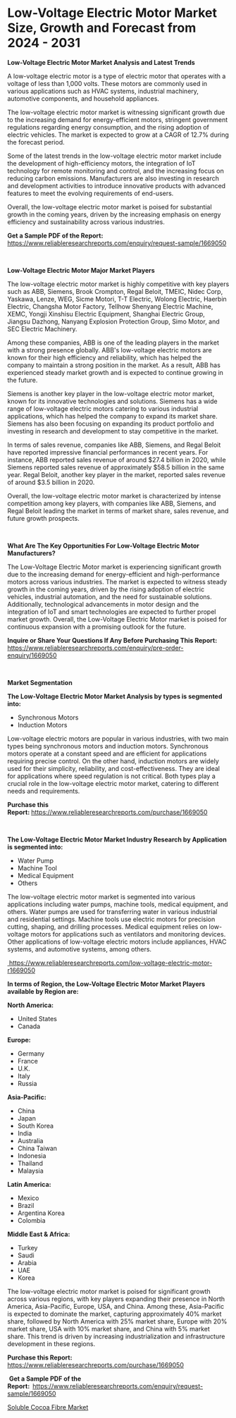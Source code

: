 <p><h1>Low-Voltage Electric Motor Market Size, Growth and Forecast from 2024 - 2031</h1></p><p><strong>Low-Voltage Electric Motor Market Analysis and Latest Trends</strong></p>
<p><p>A low-voltage electric motor is a type of electric motor that operates with a voltage of less than 1,000 volts. These motors are commonly used in various applications such as HVAC systems, industrial machinery, automotive components, and household appliances.</p><p>The low-voltage electric motor market is witnessing significant growth due to the increasing demand for energy-efficient motors, stringent government regulations regarding energy consumption, and the rising adoption of electric vehicles. The market is expected to grow at a CAGR of 12.7% during the forecast period.</p><p>Some of the latest trends in the low-voltage electric motor market include the development of high-efficiency motors, the integration of IoT technology for remote monitoring and control, and the increasing focus on reducing carbon emissions. Manufacturers are also investing in research and development activities to introduce innovative products with advanced features to meet the evolving requirements of end-users.</p><p>Overall, the low-voltage electric motor market is poised for substantial growth in the coming years, driven by the increasing emphasis on energy efficiency and sustainability across various industries.</p></p>
<p><strong>Get a Sample PDF of the Report:&nbsp;</strong> <a href="https://www.reliableresearchreports.com/enquiry/request-sample/1669050">https://www.reliableresearchreports.com/enquiry/request-sample/1669050</a></p>
<p>&nbsp;</p>
<p><strong>Low-Voltage Electric Motor Major Market Players</strong></p>
<p><p>The low-voltage electric motor market is highly competitive with key players such as ABB, Siemens, Brook Crompton, Regal Beloit, TMEIC, Nidec Corp, Yaskawa, Lenze, WEG, Sicme Motori, T-T Electric, Wolong Electric, Haerbin Electric, Changsha Motor Factory, Tellhow Shenyang Electric Machine, XEMC, Yongji Xinshisu Electric Equipment, Shanghai Electric Group, Jiangsu Dazhong, Nanyang Explosion Protection Group, Simo Motor, and SEC Electric Machinery.</p><p>Among these companies, ABB is one of the leading players in the market with a strong presence globally. ABB's low-voltage electric motors are known for their high efficiency and reliability, which has helped the company to maintain a strong position in the market. As a result, ABB has experienced steady market growth and is expected to continue growing in the future.</p><p>Siemens is another key player in the low-voltage electric motor market, known for its innovative technologies and solutions. Siemens has a wide range of low-voltage electric motors catering to various industrial applications, which has helped the company to expand its market share. Siemens has also been focusing on expanding its product portfolio and investing in research and development to stay competitive in the market.</p><p>In terms of sales revenue, companies like ABB, Siemens, and Regal Beloit have reported impressive financial performances in recent years. For instance, ABB reported sales revenue of around $27.4 billion in 2020, while Siemens reported sales revenue of approximately $58.5 billion in the same year. Regal Beloit, another key player in the market, reported sales revenue of around $3.5 billion in 2020.</p><p>Overall, the low-voltage electric motor market is characterized by intense competition among key players, with companies like ABB, Siemens, and Regal Beloit leading the market in terms of market share, sales revenue, and future growth prospects.</p></p>
<p>&nbsp;</p>
<p><strong>What Are The Key Opportunities For Low-Voltage Electric Motor Manufacturers?</strong></p>
<p><p>The Low-Voltage Electric Motor market is experiencing significant growth due to the increasing demand for energy-efficient and high-performance motors across various industries. The market is expected to witness steady growth in the coming years, driven by the rising adoption of electric vehicles, industrial automation, and the need for sustainable solutions. Additionally, technological advancements in motor design and the integration of IoT and smart technologies are expected to further propel market growth. Overall, the Low-Voltage Electric Motor market is poised for continuous expansion with a promising outlook for the future.</p></p>
<p><strong>Inquire or Share Your Questions If Any Before Purchasing This Report:</strong> <a href="https://www.reliableresearchreports.com/enquiry/pre-order-enquiry/1669050">https://www.reliableresearchreports.com/enquiry/pre-order-enquiry/1669050</a></p>
<p>&nbsp;</p>
<p><strong>Market Segmentation</strong></p>
<p><strong>The Low-Voltage Electric Motor Market Analysis by types is segmented into:</strong></p>
<p><ul><li>Synchronous Motors</li><li>Induction Motors</li></ul></p>
<p><p>Low-voltage electric motors are popular in various industries, with two main types being synchronous motors and induction motors. Synchronous motors operate at a constant speed and are efficient for applications requiring precise control. On the other hand, induction motors are widely used for their simplicity, reliability, and cost-effectiveness. They are ideal for applications where speed regulation is not critical. Both types play a crucial role in the low-voltage electric motor market, catering to different needs and requirements.</p></p>
<p><strong>Purchase this Report:&nbsp;</strong><a href="https://www.reliableresearchreports.com/purchase/1669050">https://www.reliableresearchreports.com/purchase/1669050</a></p>
<p>&nbsp;</p>
<p><strong>The Low-Voltage Electric Motor Market Industry Research by Application is segmented into:</strong></p>
<p><ul><li>Water Pump</li><li>Machine Tool</li><li>Medical Equipment</li><li>Others</li></ul></p>
<p><p>The low-voltage electric motor market is segmented into various applications including water pumps, machine tools, medical equipment, and others. Water pumps are used for transferring water in various industrial and residential settings. Machine tools use electric motors for precision cutting, shaping, and drilling processes. Medical equipment relies on low-voltage motors for applications such as ventilators and monitoring devices. Other applications of low-voltage electric motors include appliances, HVAC systems, and automotive systems, among others.</p></p>
<p><a href="https://www.reliableresearchreports.com/low-voltage-electric-motor-r1669050">&nbsp;https://www.reliableresearchreports.com/low-voltage-electric-motor-r1669050</a></p>
<p><strong>In terms of Region, the Low-Voltage Electric Motor Market Players available by Region are:</strong></p>
<p>
    <p> <strong> North America: </strong>
        <ul>
            <li>United States</li>
            <li>Canada</li>
        </ul>
        </p> 
    <p> <strong> Europe: </strong>
        <ul>
            <li>Germany</li>
            <li>France</li>
            <li>U.K.</li>
            <li>Italy</li>
            <li>Russia</li>
        </ul>
        </p> 
    <p> <strong> Asia-Pacific: </strong>
        <ul>
            <li>China</li>
            <li>Japan</li>
            <li>South Korea</li>
            <li>India</li>
            <li>Australia</li>
            <li>China Taiwan</li>
            <li>Indonesia</li>
            <li>Thailand</li>
            <li>Malaysia</li>
        </ul>
        </p> 
    <p> <strong> Latin America: </strong>
        <ul>
            <li>Mexico</li>
            <li>Brazil</li>
            <li>Argentina Korea</li>
            <li>Colombia</li>
        </ul>
        </p> 
    <p> <strong> Middle East & Africa: </strong>
        <ul>
            <li>Turkey</li>
            <li>Saudi</li>
            <li>Arabia</li>
            <li>UAE</li>
            <li>Korea</li>
        </ul>
    </p>
    </p>
<p><p>The low-voltage electric motor market is poised for significant growth across various regions, with key players expanding their presence in North America, Asia-Pacific, Europe, USA, and China. Among these, Asia-Pacific is expected to dominate the market, capturing approximately 40% market share, followed by North America with 25% market share, Europe with 20% market share, USA with 10% market share, and China with 5% market share. This trend is driven by increasing industrialization and infrastructure development in these regions.</p></p>
<p><strong>Purchase this Report: </strong><a href="https://www.reliableresearchreports.com/purchase/1669050">https://www.reliableresearchreports.com/purchase/1669050</a></p>
<p>&nbsp;<strong>Get a Sample PDF of the Report:&nbsp;&nbsp;</strong><a href="https://www.reliableresearchreports.com/enquiry/request-sample/1669050">https://www.reliableresearchreports.com/enquiry/request-sample/1669050</a></p>
<p><strong></strong></p>
<p><p><a href="https://issuu.com/reportprime-2/docs/soluble-cocoa-fibre-market-size-2030.pptx">Soluble Cocoa Fibre Market</a></p></p>